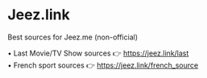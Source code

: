 # Jeez.link
Best sources for Jeez.me (non-official)

• Last Movie/TV Show sources 👉 https://jeez.link/last
<br>• French sport sources 👉 https://jeez.link/french_source
